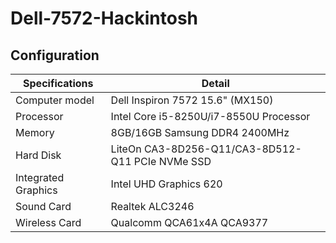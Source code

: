 # Dell-7572-Hackintosh
## Configuration

| Specifications | Detail                                                  |
| ------------------- | ------------------------------------------- |
| Computer model      | Dell Inspiron 7572 15.6"   (MX150)         |
| Processor           | Intel Core i5-8250U/i7-8550U Processor     |
| Memory              | 8GB/16GB Samsung DDR4 2400MHz              |
| Hard Disk           | LiteOn CA3-8D256-Q11/CA3-8D512-Q11 PCIe NVMe SSD    |
| Integrated Graphics | Intel UHD Graphics 620                     |
| Sound Card          | Realtek ALC3246                            |
| Wireless Card       | Qualcomm QCA61x4A QCA9377                  |
